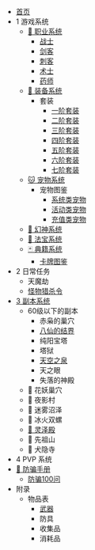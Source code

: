- [首页](/index)
- 1 游戏系统
    - [🏃‍ 职业系统](/game/zhiye/index)
        - [战士](/game/zhiye/zs)
        - [剑客](/game/zhiye/jk)
        - [刺客](/game/zhiye/ck)
        - [术士](/game/zhiye/ss)
        - [药师](/game/zhiye/ys)
    - [🔪 装备系统](/game/zhuangbei/index)
        - 套装
            - [一阶套装](/game/zhuangbei/taozhuang/lv1)
            - [二阶套装](/game/zhuangbei/taozhuang/lv2)
            - [三阶套装](/game/zhuangbei/taozhuang/lv3)
            - [四阶套装](/game/zhuangbei/taozhuang/lv4)
            - [五阶套装](/game/zhuangbei/taozhuang/lv5)
            - [六阶套装](/game/zhuangbei/taozhuang/lv6)
            - [七阶套装](/game/zhuangbei/taozhuang/lv7)
    - [🐱 宠物系统](/game/chongwu/index)
        - 宠物图鉴
            - [系统类宠物](/game/chongwu/list/v1)
            - [活动类宠物](/game/chongwu/list/v2)
            - [充值类宠物](/game/chongwu/list/v3)
    - [👰 幻神系统](/game/huanshen/index)
    - [🔖 法宝系统](/game/fabao/index)
    - [🃏 典籍系统](/game/dianji/index)
        - [卡牌图鉴](/game/dianji/list)
- 2 日常任务
    - 天魔劫
    - [怪物猎杀令](/daily/gwlsl)
- [3 副本系统](/fuben/index)
    - 60级以下的副本
        - 赤枭的巢穴
        - [八仙的结界](/fuben/bxdjj)
        - 纯阳宝塔
        - 塔狱
        - [天空之泉](/fuben/tkzq)
        - 天之眼
        - 失落的神殿
    - 🌼 花妖巢穴
    - 🌙 夜影村
    - 🐸 迷雾沼泽
    - 🐚 冰火双螺
    - [🕍 灵泽殿](/fuben/lzd)
    - 🗻 先祖山
    - 🐶 犬隐寺
- 4 PVP 系统
- [🎁 防骗手册](/antifraud/index)
    - [防骗100问](/antifraud/100qa)
- 附录
    - 物品表
        - [武器](/extra/items/wuqi)
        - 防具
        - 收集品
        - 消耗品


